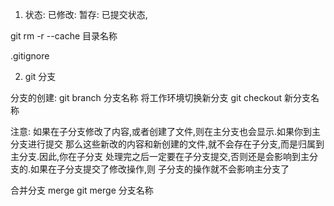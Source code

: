 1. 状态:
    已修改:
    暂存:
    已提交状态,

git rm -r --cache 目录名称

.gitignore

2. git 分支

分支的创建: git branch 分支名称
将工作环境切换新分支 git checkout 新分支名称

注意: 如果在子分支修改了内容,或者创建了文件,则在主分支也会显示.如果你到主分支进行提交
    那么这些新改的内容和新创建的文件,就不会存在子分支,而是归属到主分支.因此,你在子分支
    处理完之后一定要在子分支提交,否则还是会影响到主分支的.如果在子分支提交了修改操作,则
    子分支的操作就不会影响主分支了

合并分支 merge
    git merge 分支名称